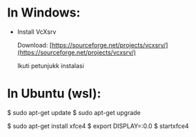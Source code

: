 # In Windows:
- Install VcXsrv 
  
  Download: [https://sourceforge.net/projects/vcxsrv/](https://sourceforge.net/projects/vcxsrv/)
  
  Ikuti petunjukk instalasi

# In Ubuntu (wsl):
$ sudo apt-get update
$ sudo apt-get upgrade

$ sudo apt-get install xfce4
$ export DISPLAY=:0.0
$ startxfce4
